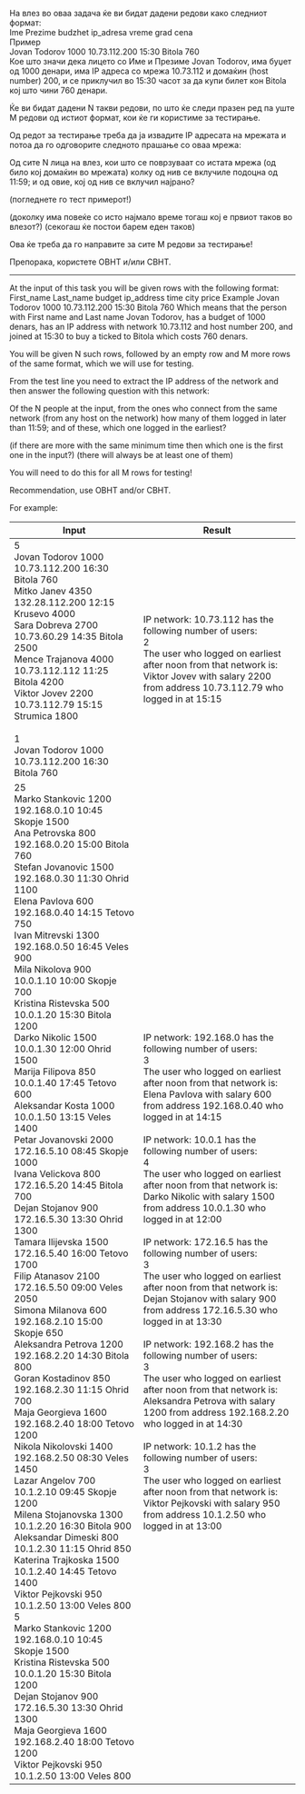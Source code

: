 На влез во оваа задача ќе ви бидат дадени редови како следниот формат:<br>
Ime Prezime budzhet ip_adresa vreme grad cena<br>
Пример  
Jovan Todorov 1000 10.73.112.200 15:30 Bitola 760  
Кое што значи дека лицето со Име и Презиме Jovan Todorov, има буџет од 1000 денари, има IP адреса со мрежа 10.73.112 и домаќин (host number) 200, и се приклучил во 15:30 часот за да купи билет кон Bitola кој што чини 760 денари.  

Ќе ви бидат дадени N такви редови, по што ќе следи празен ред па уште M редови од истиот формат, кои ќе ги користиме за тестирање.  

Од редот за тестирање треба да ја извадите IP адресата на мрежата и потоа да го одговорите следното прашање со оваа мрежа:  

Од сите N лица на влез, кои што се поврзуваат со истата мрежа (од било кој домаќин во мрежата)
колку од нив се вклучиле подоцна од 11:59; и
од овие, кој од нив се вклучил најрано?

(погледнете го тест примерот!)

(доколку има повеќе со исто најмало време тогаш кој е првиот таков во влезот?) (секогаш ќе постои барем еден таков)


Ова ќе треба да го направите за сите M редови за тестирање!

Препорака, користете OBHT и/или CBHT.

----------------------
At the input of this task you will be given rows with the following format:
First_name Last_name budget ip_address time city price
Example
Jovan Todorov 1000 10.73.112.200 15:30 Bitola 760
Which means that the person with First name and Last name Jovan Todorov, has a budget of 1000 denars, has an IP address with network 10.73.112 and host number 200, and joined at 15:30 to buy a ticked to Bitola which costs 760 denars.

You will be given N such rows, followed by an empty row and M more rows of the same format, which we will use for testing.

From the test line you need to extract the IP address of the network and then answer the following question with this network:

Of the N people at the input, from the ones who connect from the same network (from any host on the network)
how many of them logged in later than 11:59; and
of these, which one logged in the earliest?

(if there are more with the same minimum time then which one is the first one in the input?) (there will always be at least one of them)


You will need to do this for all M rows for testing!

Recommendation, use OBHT and/or CBHT.

For example:

| Input |	Result |
| ------------ | ------------ |
| 5 <br> Jovan Todorov    1000    10.73.112.200     16:30   Bitola     760 <br> Mitko Janev      4350    132.28.112.200    12:15   Krusevo    4000 <br> Sara Dobreva     2700    10.73.60.29       14:35   Bitola     2500 <br> Mence Trajanova  4000    10.73.112.112     11:25   Bitola     4200 <br> Viktor Jovev     2200    10.73.112.79      15:15   Strumica   1800 <br> <br> 1 <br>Jovan Todorov    1000    10.73.112.200     16:30   Bitola     760 | IP network: 10.73.112 has the following number of users: <br> 2 <br> The user who logged on earliest after noon from that network is: <br> Viktor Jovev with salary 2200 from address 10.73.112.79 who logged in at 15:15 |
| 25 <br> Marko Stankovic    1200       192.168.0.10     10:45  Skopje     1500 <br> Ana Petrovska      800        192.168.0.20     15:00  Bitola     760 <br> Stefan Jovanovic   1500       192.168.0.30     11:30  Ohrid      1100 <br> Elena Pavlova      600        192.168.0.40     14:15  Tetovo     750 <br> Ivan Mitrevski     1300       192.168.0.50     16:45  Veles      900 <br> Mila Nikolova      900        10.0.1.10        10:00  Skopje     700 <br> Kristina Ristevska 500        10.0.1.20        15:30  Bitola     1200 <br> Darko Nikolic      1500       10.0.1.30        12:00  Ohrid      1500 <br> Marija Filipova    850        10.0.1.40        17:45  Tetovo     600 <br> Aleksandar Kosta   1000       10.0.1.50        13:15  Veles      1400 <br> Petar Jovanovski   2000       172.16.5.10      08:45  Skopje     1000 <br> Ivana Velickova    800        172.16.5.20      14:45  Bitola     700 <br> Dejan Stojanov     900        172.16.5.30      13:30  Ohrid      1300 <br> Tamara Ilijevska   1500       172.16.5.40      16:00  Tetovo     1700 <br> Filip Atanasov     2100       172.16.5.50      09:00  Veles      2050 <br> Simona Milanova    600        192.168.2.10     15:00  Skopje     650 <br> Aleksandra Petrova 1200       192.168.2.20     14:30  Bitola     800 <br> Goran Kostadinov   850        192.168.2.30     11:15  Ohrid      700 <br> Maja Georgieva     1600       192.168.2.40     18:00  Tetovo     1200 <br> Nikola Nikolovski  1400       192.168.2.50     08:30  Veles      1450 <br> Lazar Angelov      700        10.1.2.10         09:45  Skopje     1200 <br> Milena Stojanovska 1300       10.1.2.20         16:30  Bitola     900 <br> Aleksandar Dimeski 800        10.1.2.30         11:15  Ohrid      850 <br> Katerina Trajkoska 1500       10.1.2.40         14:45  Tetovo     1400 <br> Viktor Pejkovski   950        10.1.2.50         13:00  Veles      800 <br> 5  <br> Marko Stankovic    1200       192.168.0.10     10:45  Skopje     1500 <br> Kristina Ristevska 500        10.0.1.20        15:30  Bitola     1200 <br> Dejan Stojanov     900        172.16.5.30      13:30  Ohrid      1300 <br> Maja Georgieva     1600       192.168.2.40     18:00  Tetovo     1200 <br> Viktor Pejkovski   950        10.1.2.50         13:00  Veles      800 |IP network: 192.168.0 has the following number of users: <br>3 <br>The user who logged on earliest after noon from that network is: <br>Elena Pavlova with salary 600 from address 192.168.0.40 who logged in at 14:15 <br><br>IP network: 10.0.1 has the following number of users: <br>4 <br>The user who logged on earliest after noon from that network is: <br>Darko Nikolic with salary 1500 from address 10.0.1.30 who logged in at 12:00 <br><br>IP network: 172.16.5 has the following number of users: <br>3 <br>The user who logged on earliest after noon from that network is: <br>Dejan Stojanov with salary 900 from address 172.16.5.30 who logged in at 13:30 <br><br>IP network: 192.168.2 has the following number of users: <br>3 <br>The user who logged on earliest after noon from that network is: <br>Aleksandra Petrova with salary 1200 from address 192.168.2.20 who logged in at 14:30 <br><br>IP network: 10.1.2 has the following number of users: <br>3 <br>The user who logged on earliest after noon from that network is: <br>Viktor Pejkovski with salary 950 from address 10.1.2.50 who logged in at 13:00 <br> |